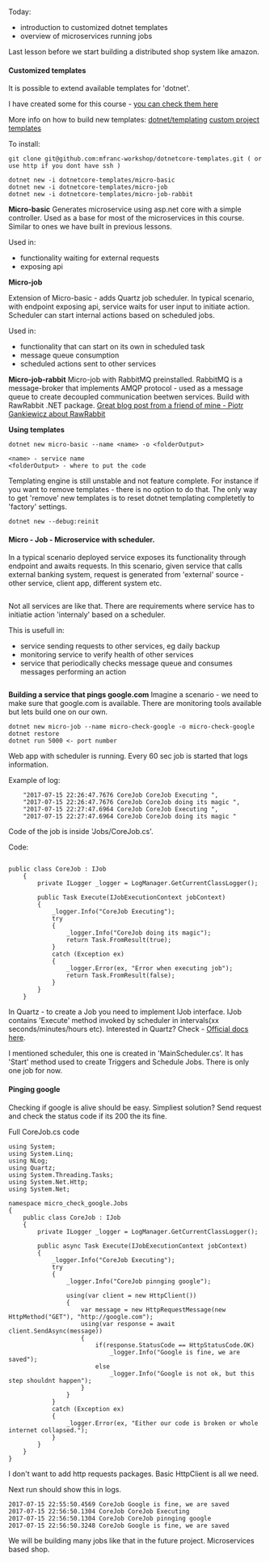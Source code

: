 Today:
- introduction to customized dotnet templates
- overview of microservices running jobs

Last lesson before we start building a distributed shop system like amazon. 

#### Customized templates

It is possible to extend available templates for 'dotnet'. 

I have created some for this course - [you can check them here][0]

More info on how to build new templates:
[dotnet/templating][1]
[custom project templates][2]

To install:

```
git clone git@github.com:mfranc-workshop/dotnetcore-templates.git ( or use http if you dont have ssh )

dotnet new -i dotnetcore-templates/micro-basic
dotnet new -i dotnetcore-templates/micro-job
dotnet new -i dotnetcore-templates/micro-job-rabbit
```

**Micro-basic**
Generates microservice using asp.net core with a simple controller. Used as a base for most of the microservices in this course. Similar to ones we have built in previous lessons.

Used in:
- functionality waiting for external requests
- exposing api

**Micro-job**

Extension of Micro-basic - adds Quartz job scheduler. In typical scenario, with endpoint exposing api, service waits for user input to initiate action. Scheduler can start internal actions based on scheduled jobs.

Used in:
- functionality that can start on its own in scheduled task
- message queue consumption
- scheduled actions sent to other services

**Micro-job-rabbit**
Micro-job with RabbitMQ preinstalled. RabbitMQ is a message-broker that implements AMQP protocol - used as a message queue to create decoupled communication beetwen services. Build with RawRabbit .NET package. [Great blog post from a friend of mine - Piotr Gankiewicz about RawRabbit][3]

**Using templates**
```
dotnet new micro-basic --name <name> -o <folderOutput>

<name> - service name 
<folderOutput> - where to put the code
```

Templating engine is still unstable and not feature complete. For instance if you want to remove templates - there is no option to do that. The only way to get 'remove' new templates is to reset dotnet templating completetly to 'factory' settings.

```
dotnet new --debug:reinit
```

#### Micro - Job - Microservice with scheduler.

In a typical scenario deployed service exposes its functionality through endpoint and awaits requests. In this scenario, given service that calls external banking system, request is generated from 'external' source - other service, client app, different system etc.

<image endpoint initiate action>

Not all services are like that. There are requirements where service has to initiatie action 'internaly' based on a scheduler. 

This is usefull in:
- service sending requests to other services, eg daily backup
- monitoring service to verify health of other services
- service that periodically checks message queue and consumes messages performing an action

<image of scheduled service>

**Building a service that pings google.com**
Imagine a scenario - we need to make sure that google.com is available. There are monitoring tools available but lets build one on our own.

```
dotnet new micro-job --name micro-check-google -o micro-check-google
dotnet restore
dotnet run 5000 <- port number
```
Web app with scheduler is running. Every 60 sec job is started that logs information.

Example of log:

```
    "2017-07-15 22:26:47.7676 CoreJob CoreJob Executing ", 
    "2017-07-15 22:26:47.7676 CoreJob CoreJob doing its magic ", 
    "2017-07-15 22:27:47.6964 CoreJob CoreJob Executing ", 
    "2017-07-15 22:27:47.6964 CoreJob CoreJob doing its magic "
```

Code of the job is inside 'Jobs/CoreJob.cs'.

Code:
```

public class CoreJob : IJob
    {
        private ILogger _logger = LogManager.GetCurrentClassLogger();

        public Task Execute(IJobExecutionContext jobContext)
        {
            _logger.Info("CoreJob Executing");
            try
            {
                _logger.Info("CoreJob doing its magic");
                return Task.FromResult(true);
            }
            catch (Exception ex)
            {
                _logger.Error(ex, "Error when executing job");
                return Task.FromResult(false);
            }
        }
    }
```

In Quartz - to create a Job you need to implement IJob interface. IJob contains 'Execute' method invoked by scheduler in intervals(xx seconds/minutes/hours etc). Interested in Quartz? Check - [Official docs here][4].

I mentioned scheduler, this one is created in 'MainScheduler.cs'. It has 'Start' method used to create Triggers and Schedule Jobs. There is only one job for now.

#### Pinging google

Checking if google is alive should be easy. Simpliest solution? Send request and check the status code if its 200 the its fine.


Full CoreJob.cs code

```
using System;
using System.Linq;
using NLog;
using Quartz;
using System.Threading.Tasks;
using System.Net.Http;
using System.Net;

namespace micro_check_google.Jobs
{
    public class CoreJob : IJob
    {
        private ILogger _logger = LogManager.GetCurrentClassLogger();

        public async Task Execute(IJobExecutionContext jobContext)
        {
            _logger.Info("CoreJob Executing");
            try
            {
                _logger.Info("CoreJob pinnging google");

                using(var client = new HttpClient())
                {
                    var message = new HttpRequestMessage(new HttpMethod("GET"), "http://google.com");
                    using(var response = await client.SendAsync(message))
                    {
                        if(response.StatusCode == HttpStatusCode.OK)
                            _logger.Info("Google is fine, we are saved");
                        else
                            _logger.Info("Google is not ok, but this step shouldnt happen");
                    }
                }
            }
            catch (Exception ex)
            {
                _logger.Error(ex, "Either our code is broken or whole internet collapsed.");
            }
        }
    }
}
```
I don't want to add http requests packages. Basic HttpClient is all we need.

Next run should show this in logs.
```
2017-07-15 22:55:50.4569 CoreJob Google is fine, we are saved 
2017-07-15 22:56:50.1304 CoreJob CoreJob Executing 
2017-07-15 22:56:50.1304 CoreJob CoreJob pinnging google 
2017-07-15 22:56:50.3248 CoreJob Google is fine, we are saved 
```

We will be building many jobs like that in the future project. Microservices based shop.

[0]: https://github.com/mfranc-workshop/dotnetcore-templates
[1]: https://github.com/dotnet/templating
[2]: https://rehansaeed.com/custom-project-templates-using-dotnet-new/
[3]: http://piotrgankiewicz.com/2016/10/31/net-core-rabbitmq-rawrabbit/
[4]: https://github.com/quartznet/quartznet
